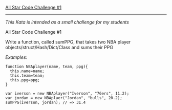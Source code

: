 [All Star Code Challenge #1](https://www.codewars.com/kata/5863f97fb3a675d9a700003f)
***

_This Kata is intended as a small challenge for my students_

All Star Code Challenge #1

Write a function, called sumPPG, that takes two NBA player objects/struct/Hash/Dict/Class and sums their PPG

_Examples:_

    function NBAplayer(name, team, ppg){
      this.name=name;
      this.team=team;
      this.ppg=ppg;
    }

    var iverson = new NBAplayer("Iverson", "76ers", 11.2);
    var jordan = new NBAplaer("Jordan", "bulls", 20.2);
    sumPPG(iverson, jordan); // => 31.4
